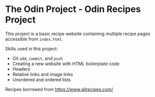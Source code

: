 # The Odin Project - Odin Recipes Project

This project is a basic recipe website containing multiple recipe pages accessible from `index.html`.

Skills used in this project:

- Git `add`, `commit`, and `push`
- Creating a new website with HTML boilerplate code
- Headers
- Relative links and image links
- Unordered and ordered lists

Recipes borrowed from https://www.allrecipes.com/
